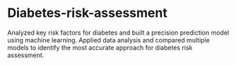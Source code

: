 # Diabetes-risk-assessment
Analyzed key risk factors for diabetes and built a precision prediction model using machine learning. Applied data analysis and compared multiple models to identify the most accurate approach for diabetes risk assessment.
